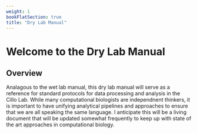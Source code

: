 ```yaml
---
weight: 1
bookFlatSection: true
title: "Dry Lab Manual"
---
```


# Welcome to the Dry Lab Manual

## Overview

Analagous to the wet lab manual, this dry lab manual will serve as a reference for standard protocols for data processing and analysis in the Cillo Lab. While many computational biologists are independnent thinkers, it is important to have unifying analytical pipelines and approaches to ensure that we are all speaking the same language. I anticipate this will be a living document that will be updated somewhat frequently to keep up with state of the art approaches in computational biology.
